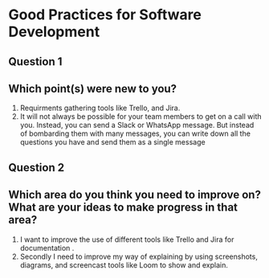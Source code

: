 # Good Practices for Software Development
## Question 1
## Which point(s) were new to you?
1. Requirments gathering tools like Trello, and Jira.
2. It will not always be possible for your team members to get on a call with you. Instead, you can send a Slack or WhatsApp message.
   But instead of bombarding them with many messages, you can write down all the questions you have and send them as a single message

## Question 2
## Which area do you think you need to improve on? What are your ideas to make progress in that area?
1. I want to improve the use of different tools like Trello and Jira for documentation .
2. Secondly I need to improve my way of explaining by using screenshots, diagrams, and screencast tools like Loom to show and explain.
